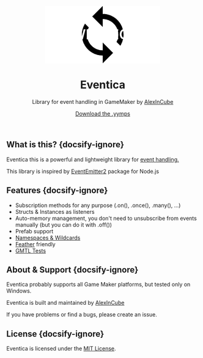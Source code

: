 <p align="center"><img src="../logo.png" style="display:block; margin:auto; width:300px"></p>
<h1 align="center">Eventica</h1>
<p align="center">Library for event handling in GameMaker by <a href="" target="_blank">AlexInCube</a></p>
<p align="center"><a href="https://github.com/AlexInCube/Eventica/releases/">Download the .yymps</a></p>

&nbsp;

## What is this? {docsify-ignore}

Eventica this is a powerful and lightweight library for [event handling.](https://en.wikipedia.org/wiki/Event-driven_programming)

This library is inspired by [EventEmitter2](https://github.com/EventEmitter2/EventEmitter2) package for Node.js

## Features {docsify-ignore}

- Subscription methods for any purpose (.on(), .once(), .many(), ...)
- Structs & Instances as listeners
- Auto-memory management, you don't need to unsubscribe from events manually (but you can do it with .off())
- Prefab support
- [Namespaces & Wildcards](namespaces-and-wildcard)
- [Feather](https://manual.gamemaker.io/monthly/en/index.htm#t=Setting_Up_And_Version_Information%2FIDE_Preferences%2FFeather_Settings.htm) friendly
- [GMTL Tests](https://github.com/DAndrewBox/GM-Testing-Library)

## About & Support {docsify-ignore}

Eventica probably supports all Game Maker platforms, but tested only on Windows.

Eventica is built and maintained by [AlexInCube]()

If you have problems or find a bugs, please create an issue.

## License {docsify-ignore}

Eventica is licensed under the [MIT License](https://github.com/AlexInCube/Eventica/blob/main/LICENSE).